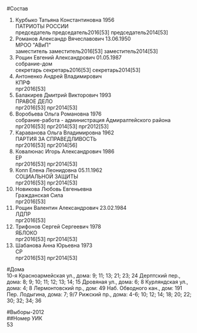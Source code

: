 #Состав  
1. Курбыко Татьяна Константиновна 1956  
    ПАТРИОТЫ РОССИИ  
    председатель председатель2016[53] председатель2014[53]  
2. Романов Александр Вячеславович 13.06.1950  
    МРОО "АВиП"  
    заместитель заместитель2016[53] заместитель2014[53]  
3. Рощин Евгений Александрович 01.05.1987  
    собрание-дом  
    секретарь секретарь2016[53] секретарь2014[53]  
4. Антоненко Андрей Владимирович  
    КПРФ  
    прг2016[53]  
5. Балакирев Дмитрий Викторович 1993  
    ПРАВОЕ ДЕЛО  
    прг2016[53] прг2014[53]  
6. Воробьева Ольга Романовна 1976  
    собрание-работа - администрация Адмиралтейского района  
    прг2016[53] прг2014[53] прг2012[53]  
7. Караванова Ольга Владимировна 1962  
    ПАРТИЯ ЗА СПРАВЕДЛИВОСТЬ  
    прг2016[53] прг2014[56]  
8. Ковалюнас Игорь Александрович 1986  
    ЕР  
    прг2016[53] прг2014[53]  
9. Копп Елена Леонидовна 05.11.1962  
    СОЦИАЛЬНОЙ ЗАЩИТЫ  
    прг2016[53] прг2014[53]  
10. Новикова Любовь Евгеньевна  
    Гражданская Сила  
    прг2016[53]  
11. Рощин Валентин Александрович 23.02.1984  
    ЛДПР  
    прг2016[53]  
12. Трифонов Сергей Сергеевич 1978  
    ЯБЛОКО  
    прг2016[53] прг2014[53]  
13. Шабанова Анна Юрьевна 1973  
    СР  
    прг2016[53] прг2014[53]  
  
#Дома  
10-я Красноармейская ул., дома: 9; 11; 13; 21; 23; 24 Дерптский пер., дома: 8; 9; 10; 11; 12; 13; 14; 15 Дровяная ул., дома: 6; 8 Курляндская ул., дома: 4; 8 Лермонтовский пр., дом: 49 Наб. Обводного кан., дом: 191 Пер. Лодыгина, дома: 7; 9/7 Рижский пр., дома: 4-6; 10; 12; 14; 18; 20; 22; 30; 32; 34; 36  
  
#Выборы-2012  
##Номер УИК  
53  
